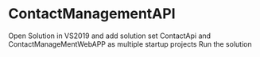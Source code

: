 # ContactManagementAPI

Open  Solution in  VS2019 and  add solution 
set ContactApi and ContactManageMentWebAPP as  multiple startup projects
Run the solution
